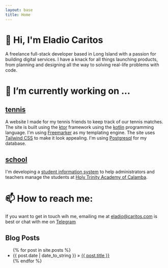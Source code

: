 ```yaml
---
layout: base 
title: Home 
---
```

# 👋 Hi, I'm Eladio Caritos

A freelance full-stack developer based in Long Island with a passion for building digital services. I have a knack for all things launching products, from planning and designing all the way to solving real-life problems with code.

# 🔭 I’m currently working on ...

## [tennis](https://github.com/caritos/busy-bee)

A website I made for my tennis friends to keep track of our tennis matches.  The site is built using the [ktor](https://ktor.io) framework using the [kotlin](https://kotlinlang.org/) programming language.  I'm using [Freemarker](https://freemarker.apache.org/) as my templating engine.  The site uses [Tailwind CSS](https://tailwindcss.com/) to make it look appealing.  I'm using [Postgresql](https://www.postgresql.org/) for my database.

## [school](https://github.com/caritos/frog-flip)

I'm developing a [student information system](https://en.wikipedia.org/wiki/Student_information_system) to help administrators and teachers manage the students at [Holy Trinity Academy of Calamba](https://www.holytrinityacademyofcalamba.com/).

# 📫 How to reach me:

If you want to get in touch wih me, emailing me at eladio@caritos.com is best or chat with me on <a href="https://t.me/eladio_caritos">Telegram</a>

<h2>Blog Posts</h2>
<ul class="posts">
  {% for post in site.posts %}
    <li><span>{{ post.date | date_to_string }}</span> &raquo; <a href="{{ post.url }}">{{ post.title }}</a></li>
  {% endfor %}
</ul>